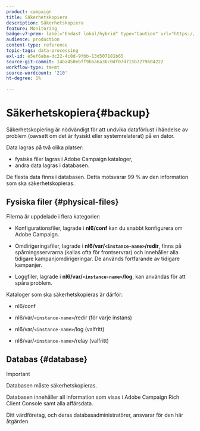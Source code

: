 ```yaml
---
product: campaign
title: Säkerhetskopiera
description: Säkerhetskopiera
feature: Monitoring
badge-v7-prem: label="Endast lokal/hybrid" type="Caution" url="https://experienceleague.adobe.com/docs/campaign-classic/using/installing-campaign-classic/architecture-and-hosting-models/hosting-models-lp/hosting-models.html?lang=sv" tooltip="Gäller endast lokala och hybrida driftsättningar"
audience: production
content-type: reference
topic-tags: data-processing
exl-id: e5ef6aba-dc22-4c8d-9fbb-13d507181b65
source-git-commit: 14ba450ebff9bba6a36c0df07d715b7279604222
workflow-type: tm+mt
source-wordcount: '210'
ht-degree: 1%

---
```


# Säkerhetskopiera{#backup}

Säkerhetskopiering är nödvändigt för att undvika dataförlust i händelse av problem (oavsett om det är fysiskt eller systemrelaterat) på en dator.

Data lagras på två olika platser:

* fysiska filer lagras i Adobe Campaign kataloger,
* andra data lagras i databasen.

De flesta data finns i databasen. Detta motsvarar 99 % av den information som ska säkerhetskopieras.

## Fysiska filer {#physical-files}

Filerna är uppdelade i flera kategorier:

* Konfigurationsfiler, lagrade i **nl6/conf** kan du snabbt konfigurera om Adobe Campaign.

* Omdirigeringsfiler, lagrade i  **nl6/var/`<instance-name>`/redir**, finns på spårningsservrarna (kallas ofta för frontservrar) och innehåller alla tidigare kampanjomdirigeringar. De används fortfarande av tidigare kampanjer.

* Loggfiler, lagrade i **nl6/var/`<instance-name>`/log**, kan användas för att spåra problem.

Kataloger som ska säkerhetskopieras är därför:

* nl6/conf

* nl6/var/`<instance-name>`/redir (för varje instans)

* nl6/var/`<instance-name>`/log (valfritt)

* nl6/var/`<instance-name>`/relay (valfritt)


## Databas {#database}

>[!IMPORTANT]
>
>Databasen måste säkerhetskopieras.


Databasen innehåller all information som visas i Adobe Campaign Rich Client Console samt alla affärsdata.

Ditt värdföretag, och deras databasadministratörer, ansvarar för den här åtgärden.
